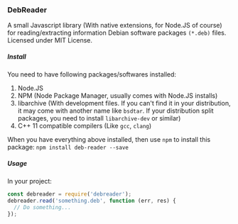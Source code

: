 ### DebReader
A small Javascript library (With native extensions, for Node.JS of course) for reading/extracting information Debian software packages `(*.deb)` files. Licensed under MIT License.

##### Install
You need to have following packages/softwares installed:

1. Node.JS
2. NPM (Node Package Manager, usually comes with Node.JS installs)
3. libarchive (With development files. If you can't find it in your distribution, it may come with another name like `bsdtar`. If your distribution split packages, you need to install `libarchive-dev` or similar)
4. C++ 11 compatible compilers (Like `gcc`, `clang`)

When you have everything above installed, then use `npm` to install this package: `npm install deb-reader --save`

##### Usage
In your project:
```Javascript
const debreader = require('debreader');
debreader.read('something.deb', function (err, res) {
  // Do something...
});
```
